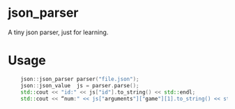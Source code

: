 # json_parser

A tiny json parser, just for learning.

# Usage

```cpp
    json::json_parser parser("file.json");
    json::json_value  js = parser.parse();
    std::cout << "id:" << js["id"].to_string() << std::endl;
    std::cout << “num:" << js["arguments"]["game"][1].to_string() << std::endl;
```

